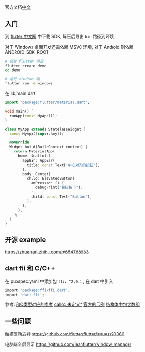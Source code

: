 
官方文档[中文](https://docs.flutter.cn/community/china/)

## 入门

到 [flutter 中文网](https://flutter.cn/) 中下载 SDK, 解压后导出 `bin` 路径到环境 

对于 Windows 桌面开发还需依赖 MSVC 环境, 对于 Android 则依赖 ANDROID_SDK_ROOT

```sh
# 创建 flutter 项目
flutter create demo
cd demo

# 运行 windows 端
flutter run -d windows
```

在 lib/main.dart

```dart
import 'package:flutter/material.dart';

void main() {
  runApp(const MyApp());
}

class MyApp extends StatelessWidget {
  const MyApp({super.key});

  @override
  Widget build(BuildContext context) {
    return MaterialApp(
      home: Scaffold(
        appBar: AppBar(
          title: const Text('中心对齐的按钮'),
        ),
        body: Center(
          child: ElevatedButton(
            onPressed: () {
              debugPrint("按钮按下");
            },
            child: const Text("Button"),
          ),
        ),
      ),
    );
  }
}
```


## 开源 example

https://zhuanlan.zhihu.com/p/654768933


## dart fii 和 C/C++

在 pubspec.yaml 中添加包 `ffi: ^2.0.1` , 在 dart 中引入

```sh
import 'package:ffi/ffi.dart';
import 'dart:ffi';
```

参考:
[和C类型对应的参考](https://dart.dev/interop/c-interop)
[calloc 未定义?](https://stackoverflow.com/questions/74506605/flutter-fii-the-method-calloc-isnt-defined)
[官方的示例](https://github.com/dart-lang/samples/blob/main/ffi/primitives/primitives.dart)
[结构体中包含数组](https://stackoverflow.com/questions/70782570/dart-flutter-ffi-convert-list-to-array)

## 一些问题

触摸滚动支持
https://github.com/flutter/flutter/issues/90366

电脑端全屏显示
https://github.com/leanflutter/window_manager
